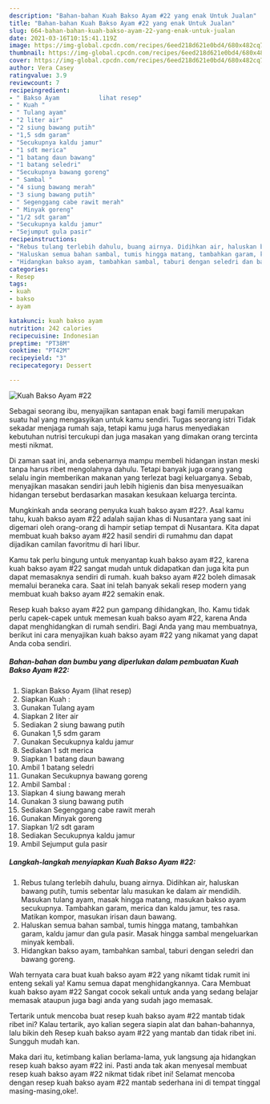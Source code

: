 ```yaml
---
description: "Bahan-bahan Kuah Bakso Ayam #22 yang enak Untuk Jualan"
title: "Bahan-bahan Kuah Bakso Ayam #22 yang enak Untuk Jualan"
slug: 664-bahan-bahan-kuah-bakso-ayam-22-yang-enak-untuk-jualan
date: 2021-03-16T10:15:41.119Z
image: https://img-global.cpcdn.com/recipes/6eed218d621e0bd4/680x482cq70/kuah-bakso-ayam-22-foto-resep-utama.jpg
thumbnail: https://img-global.cpcdn.com/recipes/6eed218d621e0bd4/680x482cq70/kuah-bakso-ayam-22-foto-resep-utama.jpg
cover: https://img-global.cpcdn.com/recipes/6eed218d621e0bd4/680x482cq70/kuah-bakso-ayam-22-foto-resep-utama.jpg
author: Vera Casey
ratingvalue: 3.9
reviewcount: 7
recipeingredient:
- " Bakso Ayam           lihat resep"
- " Kuah "
- " Tulang ayam"
- "2 liter air"
- "2 siung bawang putih"
- "1,5 sdm garam"
- "Secukupnya kaldu jamur"
- "1 sdt merica"
- "1 batang daun bawang"
- "1 batang seledri"
- "Secukupnya bawang goreng"
- " Sambal "
- "4 siung bawang merah"
- "3 siung bawang putih"
- " Segenggang cabe rawit merah"
- " Minyak goreng"
- "1/2 sdt garam"
- "Secukupnya kaldu jamur"
- "Sejumput gula pasir"
recipeinstructions:
- "Rebus tulang terlebih dahulu, buang airnya. Didihkan air, haluskan bawang putih, tumis sebentar lalu masukan ke dalam air mendidih. Masukan tulang ayam, masak hingga matang, masukan bakso ayam secukupnya. Tambahkan garam, merica dan kaldu jamur, tes rasa. Matikan kompor, masukan irisan daun bawang."
- "Haluskan semua bahan sambal, tumis hingga matang, tambahkan garam, kaldu jamur dan gula pasir. Masak hingga sambal mengeluarkan minyak kembali."
- "Hidangkan bakso ayam, tambahkan sambal, taburi dengan seledri dan bawang goreng."
categories:
- Resep
tags:
- kuah
- bakso
- ayam

katakunci: kuah bakso ayam 
nutrition: 242 calories
recipecuisine: Indonesian
preptime: "PT38M"
cooktime: "PT42M"
recipeyield: "3"
recipecategory: Dessert

---
```



![Kuah Bakso Ayam #22](https://img-global.cpcdn.com/recipes/6eed218d621e0bd4/680x482cq70/kuah-bakso-ayam-22-foto-resep-utama.jpg)

Sebagai seorang ibu, menyajikan santapan enak bagi famili merupakan suatu hal yang mengasyikan untuk kamu sendiri. Tugas seorang istri Tidak sekadar menjaga rumah saja, tetapi kamu juga harus menyediakan kebutuhan nutrisi tercukupi dan juga masakan yang dimakan orang tercinta mesti nikmat.

Di zaman  saat ini, anda sebenarnya mampu membeli hidangan instan meski tanpa harus ribet mengolahnya dahulu. Tetapi banyak juga orang yang selalu ingin memberikan makanan yang terlezat bagi keluarganya. Sebab, menyajikan masakan sendiri jauh lebih higienis dan bisa menyesuaikan hidangan tersebut berdasarkan masakan kesukaan keluarga tercinta. 



Mungkinkah anda seorang penyuka kuah bakso ayam #22?. Asal kamu tahu, kuah bakso ayam #22 adalah sajian khas di Nusantara yang saat ini digemari oleh orang-orang di hampir setiap tempat di Nusantara. Kita dapat membuat kuah bakso ayam #22 hasil sendiri di rumahmu dan dapat dijadikan camilan favoritmu di hari libur.

Kamu tak perlu bingung untuk menyantap kuah bakso ayam #22, karena kuah bakso ayam #22 sangat mudah untuk didapatkan dan juga kita pun dapat memasaknya sendiri di rumah. kuah bakso ayam #22 boleh dimasak memalui beraneka cara. Saat ini telah banyak sekali resep modern yang membuat kuah bakso ayam #22 semakin enak.

Resep kuah bakso ayam #22 pun gampang dihidangkan, lho. Kamu tidak perlu capek-capek untuk memesan kuah bakso ayam #22, karena Anda dapat menghidangkan di rumah sendiri. Bagi Anda yang mau membuatnya, berikut ini cara menyajikan kuah bakso ayam #22 yang nikamat yang dapat Anda coba sendiri.

<!--inarticleads1-->

##### Bahan-bahan dan bumbu yang diperlukan dalam pembuatan Kuah Bakso Ayam #22:

1. Siapkan  Bakso Ayam           (lihat resep)
1. Siapkan  Kuah :
1. Gunakan  Tulang ayam
1. Siapkan 2 liter air
1. Sediakan 2 siung bawang putih
1. Gunakan 1,5 sdm garam
1. Gunakan Secukupnya kaldu jamur
1. Sediakan 1 sdt merica
1. Siapkan 1 batang daun bawang
1. Ambil 1 batang seledri
1. Gunakan Secukupnya bawang goreng
1. Ambil  Sambal :
1. Siapkan 4 siung bawang merah
1. Gunakan 3 siung bawang putih
1. Sediakan  Segenggang cabe rawit merah
1. Gunakan  Minyak goreng
1. Siapkan 1/2 sdt garam
1. Sediakan Secukupnya kaldu jamur
1. Ambil Sejumput gula pasir




<!--inarticleads2-->

##### Langkah-langkah menyiapkan Kuah Bakso Ayam #22:

1. Rebus tulang terlebih dahulu, buang airnya. Didihkan air, haluskan bawang putih, tumis sebentar lalu masukan ke dalam air mendidih. Masukan tulang ayam, masak hingga matang, masukan bakso ayam secukupnya. Tambahkan garam, merica dan kaldu jamur, tes rasa. Matikan kompor, masukan irisan daun bawang.
1. Haluskan semua bahan sambal, tumis hingga matang, tambahkan garam, kaldu jamur dan gula pasir. Masak hingga sambal mengeluarkan minyak kembali.
1. Hidangkan bakso ayam, tambahkan sambal, taburi dengan seledri dan bawang goreng.




Wah ternyata cara buat kuah bakso ayam #22 yang nikamt tidak rumit ini enteng sekali ya! Kamu semua dapat menghidangkannya. Cara Membuat kuah bakso ayam #22 Sangat cocok sekali untuk anda yang sedang belajar memasak ataupun juga bagi anda yang sudah jago memasak.

Tertarik untuk mencoba buat resep kuah bakso ayam #22 mantab tidak ribet ini? Kalau tertarik, ayo kalian segera siapin alat dan bahan-bahannya, lalu bikin deh Resep kuah bakso ayam #22 yang mantab dan tidak ribet ini. Sungguh mudah kan. 

Maka dari itu, ketimbang kalian berlama-lama, yuk langsung aja hidangkan resep kuah bakso ayam #22 ini. Pasti anda tak akan menyesal membuat resep kuah bakso ayam #22 nikmat tidak ribet ini! Selamat mencoba dengan resep kuah bakso ayam #22 mantab sederhana ini di tempat tinggal masing-masing,oke!.


